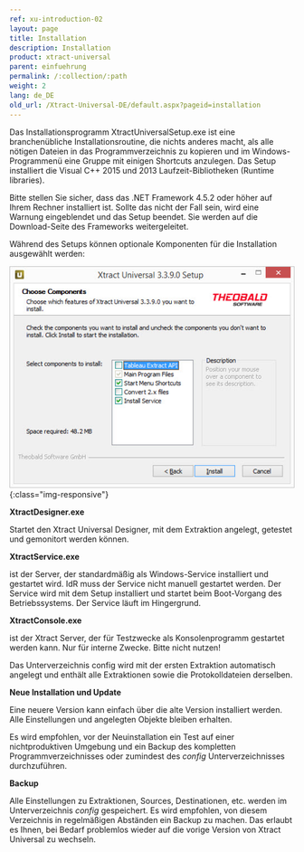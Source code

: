 ```yaml
---
ref: xu-introduction-02
layout: page
title: Installation
description: Installation
product: xtract-universal
parent: einfuehrung
permalink: /:collection/:path
weight: 2
lang: de_DE
old_url: /Xtract-Universal-DE/default.aspx?pageid=installation
---
```


Das Installationsprogramm XtractUniversalSetup.exe ist eine branchenübliche Installationsroutine, die nichts anderes macht, als alle nötigen Dateien in das Programmverzeichnis zu kopieren und im Windows-Programmenü eine Gruppe mit einigen Shortcuts anzulegen.
Das Setup installiert die Visual C++ 2015 und 2013 Laufzeit-Bibliotheken (Runtime libraries). 

Bitte stellen Sie sicher, dass das .NET Framework 4.5.2 oder höher auf Ihrem Rechner installiert ist. Sollte das nicht der Fall sein, wird eine Warnung eingeblendet und das Setup beendet. Sie werden auf die Download-Seite des Frameworks weitergeleitet.

Während des Setups können optionale Komponenten für die Installation ausgewählt werden:

![XU-Setup](/img/content/XU-Setup.jpg){:class="img-responsive"}

**XtractDesigner.exe** 

Startet den Xtract Universal Designer, mit dem Extraktion angelegt, getestet und gemonitort werden können.

**XtractService.exe**

ist der Server, der standardmäßig als Windows-Service installiert und gestartet wird. IdR muss der Service nicht manuell gestartet werden. Der Service wird mit dem Setup installiert und startet beim Boot-Vorgang des Betriebssystems. Der Service läuft im Hingergrund.

**XtractConsole.exe**

ist der Xtract Server, der für Testzwecke als Konsolenprogramm gestartet werden kann. Nur für interne Zwecke. Bitte nicht nutzen!

Das Unterverzeichnis config wird mit der ersten Extraktion automatisch angelegt und enthält alle Extraktionen sowie die Protokolldateien derselben. 


**Neue Installation und Update**

Eine neuere Version kann einfach über die alte Version installiert werden. Alle Einstellungen und angelegten Objekte bleiben erhalten. 

Es wird empfohlen, vor der Neuinstallation ein Test auf einer nichtproduktiven Umgebung und ein Backup des kompletten Programmverzeichnisses oder zumindest des *config* Unterverzeichnisses durchzuführen. 


**Backup**

Alle Einstellungen zu Extraktionen, Sources, Destinationen, etc. werden im Unterverzeichnis *config* gespeichert. Es wird empfohlen, von diesem Verzeichnis in regelmäßigen Abständen ein Backup zu machen. Das erlaubt es Ihnen, bei Bedarf problemlos wieder auf die vorige Version von Xtract Universal zu wechseln.